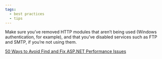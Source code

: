 ```yaml
---
tags:
  - best practices
  - tips
---
```


Make sure you’ve removed HTTP modules that aren’t being used (Windows authentication, for example), and that you’ve disabled services such as FTP and SMTP, if you’re not using them.

[50 Ways to Avoid Find and Fix ASP.NET Performance Issues](https://www.red-gate.com/library/50-ways-to-avoid-find-and-fix-asp-net-performance-issues)